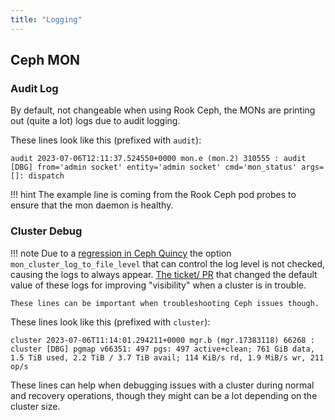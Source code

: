```yaml
---
title: "Logging"
---
```


## Ceph MON

### Audit Log

By default, not changeable when using Rook Ceph, the MONs are printing out (quite a lot) logs due to audit logging.

These lines look like this (prefixed with `audit`):

```console
audit 2023-07-06T12:11:37.524550+0000 mon.e (mon.2) 310555 : audit [DBG] from='admin socket' entity='admin socket' cmd='mon_status' args=[]: dispatch
```
!!! hint
    The example line is coming from the Rook Ceph pod probes to ensure that the mon daemon is healthy.

### Cluster Debug

!!! note
    Due to a [regression in Ceph Quincy](https://tracker.ceph.com/issues/57727) the option `mon_cluster_log_to_file_level` that can control the log level is not checked, causing the logs to always appear.
    [The ticket/ PR](https://tracker.ceph.com/issues/37886) that changed the default value of these logs for improving "visibility" when a cluster is in trouble.

    These lines can be important when troubleshooting Ceph issues though.

These lines look like this (prefixed with `cluster`):

```console
cluster 2023-07-06T11:14:01.294211+0000 mgr.b (mgr.17383118) 66268 : cluster [DBG] pgmap v66351: 497 pgs: 497 active+clean; 761 GiB data, 1.5 TiB used, 2.2 TiB / 3.7 TiB avail; 114 KiB/s rd, 1.9 MiB/s wr, 211 op/s
```

These lines can help when debugging issues with a cluster during normal and recovery operations, though they might can be a lot depending on the cluster size.

